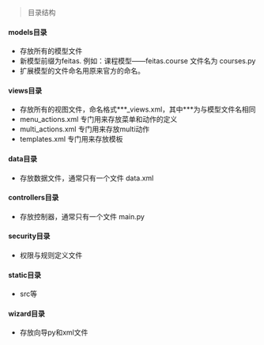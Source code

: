 >目录结构

#### models目录

* 存放所有的模型文件
* 新模型前缀为feitas. 例如：课程模型——feitas.course  文件名为 courses.py
* 扩展模型的文件命名用原来官方的命名。

#### views目录

* 存放所有的视图文件，命名格式***_views.xml，其中***为与模型文件名相同
* menu_actions.xml 专门用来存放菜单和动作的定义
* multi_actions.xml 专门用来存放multi动作
* templates.xml 专门用来存放模板

#### data目录

* 存放数据文件，通常只有一个文件 data.xml

#### controllers目录

* 存放控制器，通常只有一个文件  main.py

#### security目录

* 权限与规则定义文件

#### static目录

* src等

#### wizard目录

* 存放向导py和xml文件




